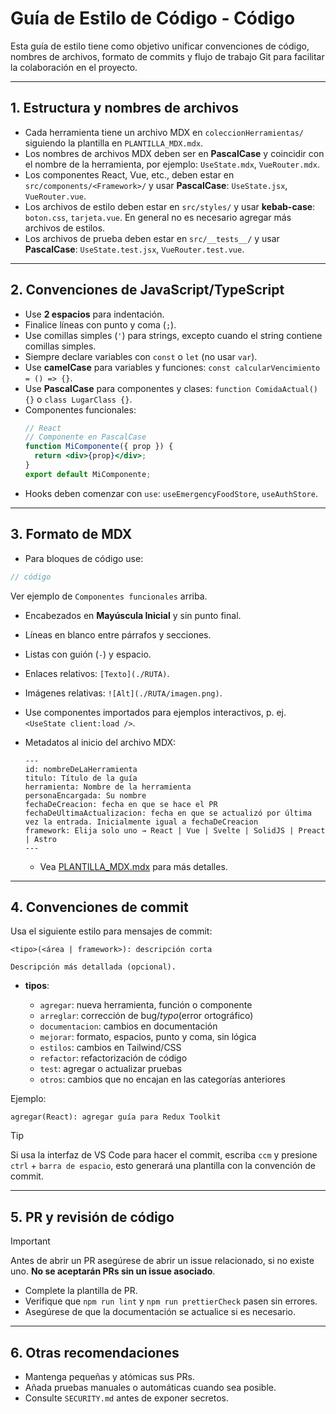 # Guía de Estilo de Código - Código

Esta guía de estilo tiene como objetivo unificar convenciones de código, nombres de archivos, formato de commits y flujo de trabajo Git para facilitar la colaboración en el proyecto.

---

## 1. Estructura y nombres de archivos

- Cada herramienta tiene un archivo MDX en `coleccionHerramientas/` siguiendo la plantilla en `PLANTILLA_MDX.mdx`.
- Los nombres de archivos MDX deben ser en **PascalCase** y coincidir con el nombre de la herramienta, por ejemplo: `UseState.mdx`, `VueRouter.mdx`.
- Los componentes React, Vue, etc., deben estar en `src/components/<Framework>/` y usar **PascalCase**: `UseState.jsx`, `VueRouter.vue`.
- Los archivos de estilo deben estar en `src/styles/` y usar **kebab-case**: `boton.css`, `tarjeta.vue`. En general no es necesario agregar más archivos de estilos.
- Los archivos de prueba deben estar en `src/__tests__/` y usar **PascalCase**: `UseState.test.jsx`, `VueRouter.test.vue`.

---

## 2. Convenciones de JavaScript/TypeScript

- Use **2 espacios** para indentación.
- Finalice líneas con punto y coma (`;`).
- Use comillas simples (`'`) para strings, excepto cuando el string contiene comillas simples.
- Siempre declare variables con `const` o `let` (no usar `var`).
- Use **camelCase** para variables y funciones: `const calcularVencimiento = () => {}`.
- Use **PascalCase** para componentes y clases: `function ComidaActual() {}` o `class LugarClass {}`.
- Componentes funcionales:
  ```jsx
  // React
  // Componente en PascalCase
  function MiComponente({ prop }) {
    return <div>{prop}</div>;
  }
  export default MiComponente;
  ```
- Hooks deben comenzar con `use`: `useEmergencyFoodStore`, `useAuthStore`.

---

## 3. Formato de MDX

- Para bloques de código use:

```js / jsx
// código
```

Ver ejemplo de `Componentes funcionales` arriba.

- Encabezados en **Mayúscula Inicial** y sin punto final.
- Líneas en blanco entre párrafos y secciones.
- Listas con guión (`-`) y espacio.
- Enlaces relativos: `[Texto](./RUTA)`.
- Imágenes relativas: `![Alt](./RUTA/imagen.png)`.
- Use componentes importados para ejemplos interactivos, p. ej. `<UseState client:load />`.
- Metadatos al inicio del archivo MDX:

  ```mdx
  ---
  id: nombreDeLaHerramienta
  titulo: Título de la guía
  herramienta: Nombre de la herramienta
  personaEncargada: Su nombre
  fechaDeCreacion: fecha en que se hace el PR
  fechaDeUltimaActualizacion: fecha en que se actualizó por última vez la entrada. Inicialmente igual a fechaDeCreacion
  framework: Elija solo uno → React | Vue | Svelte | SolidJS | Preact | Astro
  ---
  ```

  - Vea [PLANTILLA_MDX.mdx](PLANTILLA_MDX.mdx) para más detalles.

---

## 4. Convenciones de commit

Usa el siguiente estilo para mensajes de commit:

```
<tipo>(<área | framework>): descripción corta

Descripción más detallada (opcional).
```

- **tipos**:

  - `agregar`: nueva herramienta, función o componente
  - `arreglar`: corrección de bug/_typo_(error ortográfico)
  - `documentacion`: cambios en documentación
  - `mejorar`: formato, espacios, punto y coma, sin lógica
  - `estilos`: cambios en Tailwind/CSS
  - `refactor`: refactorización de código
  - `test`: agregar o actualizar pruebas
  - `otros`: cambios que no encajan en las categorías anteriores

Ejemplo:

```
agregar(React): agregar guía para Redux Toolkit
```

> [!TIP]
> Si usa la interfaz de VS Code para hacer el commit, escriba `ccm` y presione `ctrl` + `barra de espacio`, esto generará una plantilla con la convención de commit.

---

## 5. PR y revisión de código

> [!IMPORTANT]  
> Antes de abrir un PR asegúrese de abrir un issue relacionado, si no existe uno. **No se aceptarán PRs sin un issue asociado**.

- Complete la plantilla de PR.
- Verifique que `npm run lint` y `npm run prettierCheck` pasen sin errores.
- Asegúrese de que la documentación se actualice si es necesario.

---

## 6. Otras recomendaciones

- Mantenga pequeñas y atómicas sus PRs.
- Añada pruebas manuales o automáticas cuando sea posible.
- Consulte `SECURITY.md` antes de exponer secretos.
